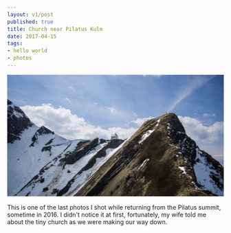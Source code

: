 ```yaml
---
layout: v1/post
published: true
title: Church near Pilatus Kulm
date: 2017-04-15
tags:
- hello world
- photos
---
```

<img class="center-block img-responsive lazyload" src="/assets/170415/church-pilatus-kulm.jpg" />

This is one of the last photos I shot while returning from the Pilatus summit, sometime in 2016. I didn't notice it at first, fortunately, my wife told me about the tiny church as we were making our way down.
